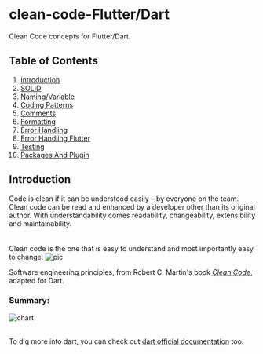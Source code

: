 # clean-code-Flutter/Dart

Clean Code concepts for Flutter/Dart.

## Table of Contents

1. [Introduction](#introduction)
2. [SOLID](SOLID.md)
3. [Naming/Variable](variables.md)
4. [Coding Patterns](coding_patterns.md)
5. [Comments](comments.md)
6. [Formatting](formatting.md)
7. [Error Handling](error_handling.md)
8. [Error Handling Flutter](error_handling_flutter.md)
9. [Testing](testing.md)
10. [Packages And Plugin](packages_plugin.md)

## Introduction

Code is clean if it can be understood easily – by everyone on the team. Clean code can be read and enhanced by a developer other than its original author. With understandability comes readability, changeability, extensibility and maintainability.
</br>
</br></br>
Clean code is the one that is easy to understand and most importantly easy to change.
![pic](https://media.geeksforgeeks.org/wp-content/cdn-uploads/20191216192939/Ratio-of-Time-Spent-Reading-Code-Versus-Writing.png)

Software engineering principles, from Robert C. Martin's book
[_Clean Code_](https://www.amazon.com/Clean-Code-Handbook-Software-Craftsmanship/dp/0132350882),
adapted for Dart.

### Summary:

![chart](https://user-images.githubusercontent.com/35653122/51113192-86f8d880-1801-11e9-90ad-88dd58854a18.png)
</br>
</br>

To dig more into dart, you can check out [dart official documentation](https://dart.dev/guides/language/effective-dart/usage) too.

<!-- **[⬆ back to top](#table-of-contents)** -->
